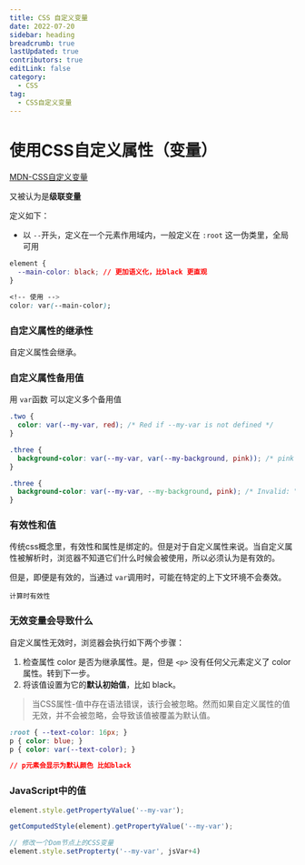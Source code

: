 ```yaml
---
title: CSS 自定义变量
date: 2022-07-20
sidebar: heading
breadcrumb: true
lastUpdated: true
contributors: true
editLink: false
category:
  - CSS
tag:
  - CSS自定义变量
---
```


# 使用CSS自定义属性（变量）

[MDN-CSS自定义变量](https://developer.mozilla.org/en-US/docs/Web/CSS/Using_CSS_custom_properties)

又被认为是**级联变量**

定义如下：

- 以 `--`开头，定义在一个元素作用域内，一般定义在 `:root` 这一伪类里，全局可用

```css
element {
  --main-color: black; // 更加语义化，比black 更直观
}

<!-- 使用 -->
color: var(--main-color);
```

### 自定义属性的继承性

自定义属性会继承。

### 自定义属性备用值

用 `var`函数 可以定义多个备用值

```css
.two {
  color: var(--my-var, red); /* Red if --my-var is not defined */
}

.three {
  background-color: var(--my-var, var(--my-background, pink)); /* pink if --my-var and --my-background are not defined */
}

.three {
  background-color: var(--my-var, --my-background, pink); /* Invalid: "--my-background, pink" */
}
```

### 有效性和值

传统css概念里，有效性和属性是绑定的。但是对于自定义属性来说。当自定义属性被解析时，浏览器不知道它们什么时候会被使用，所以必须认为是有效的。

但是，即便是有效的，当通过 `var`调用时，可能在特定的上下文环境不会奏效。

`计算时有效性`



### 无效变量会导致什么

自定义属性无效时，浏览器会执行如下两个步骤：

1. 检查属性 color 是否为继承属性。是，但是 `<p>` 没有任何父元素定义了 color 属性。转到下一步。
2. 将该值设置为它的**默认初始值**，比如 black。

> 当CSS属性-值中存在语法错误，该行会被忽略。然而如果自定义属性的值无效，并不会被忽略，会导致该值被覆盖为默认值。

```css
:root { --text-color: 16px; }
p { color: blue; }
p { color: var(--text-color); }

// p元素会显示为默认颜色 比如black
```

### JavaScript中的值

```js
element.style.getPropertyValue('--my-var');

getComputedStyle(element).getPropertyValue('--my-var');

// 修改一个Dom节点上的CSS变量
element.style.setPropterty('--my-var', jsVar+4)
```

